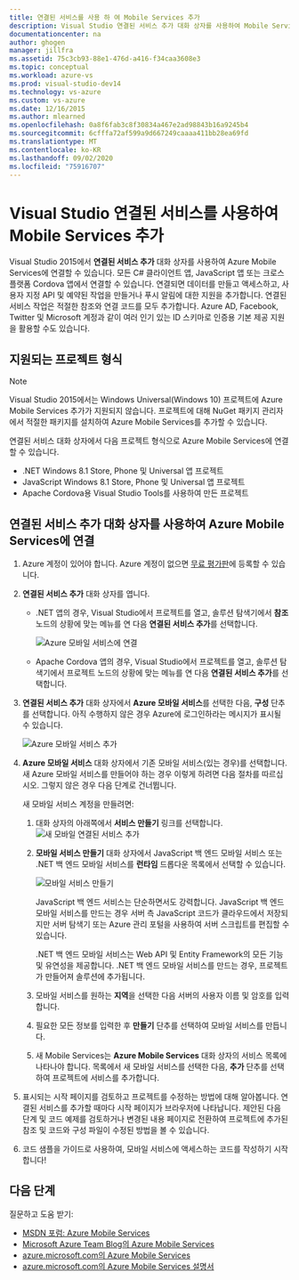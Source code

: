 ```yaml
---
title: 연결된 서비스를 사용 하 여 Mobile Services 추가
description: Visual Studio 연결된 서비스 추가 대화 상자를 사용하여 Mobile Services 추가
documentationcenter: na
author: ghogen
manager: jillfra
ms.assetid: 75c3cb93-88e1-476d-a416-f34caa3608e3
ms.topic: conceptual
ms.workload: azure-vs
ms.prod: visual-studio-dev14
ms.technology: vs-azure
ms.custom: vs-azure
ms.date: 12/16/2015
ms.author: mlearned
ms.openlocfilehash: 0a8f6fab3c8f30834a467e2ad98843b16a9245b4
ms.sourcegitcommit: 6cfffa72af599a9d667249caaaa411bb28ea69fd
ms.translationtype: MT
ms.contentlocale: ko-KR
ms.lasthandoff: 09/02/2020
ms.locfileid: "75916707"
---
```

# <a name="adding-mobile-services-by-using-visual-studio-connected-services"></a>Visual Studio 연결된 서비스를 사용하여 Mobile Services 추가
Visual Studio 2015에서 **연결된 서비스 추가** 대화 상자를 사용하여 Azure Mobile Services에 연결할 수 있습니다. 모든 C# 클라이언트 앱, JavaScript 앱 또는 크로스 플랫폼 Cordova 앱에서 연결할 수 있습니다. 연결되면 데이터를 만들고 액세스하고, 사용자 지정 API 및 예약된 작업을 만들거나 푸시 알림에 대한 지원을 추가합니다.  연결된 서비스 작업은 적절한 참조와 연결 코드를 모두 추가합니다. Azure AD, Facebook, Twitter 및 Microsoft 계정과 같이 여러 인기 있는 ID 스키마로 인증용 기본 제공 지원을 활용할 수도 있습니다.

## <a name="supported-project-types"></a>지원되는 프로젝트 형식
> [!NOTE]
> Visual Studio 2015에서는 Windows Universal(Windows 10) 프로젝트에 Azure Mobile Services 추가가 지원되지 않습니다. 프로젝트에 대해 NuGet 패키지 관리자에서 적절한 패키지를 설치하여 Azure Mobile Services를 추가할 수 있습니다.
>
>

연결된 서비스 대화 상자에서 다음 프로젝트 형식으로 Azure Mobile Services에 연결할 수 있습니다.

* .NET Windows 8.1 Store, Phone 및 Universal 앱 프로젝트
* JavaScript Windows 8.1 Store, Phone 및 Universal 앱 프로젝트
* Apache Cordova용 Visual Studio Tools를 사용하여 만든 프로젝트

## <a name="connect-to-azure-mobile-services-using-the-add-connected-services-dialog"></a>연결된 서비스 추가 대화 상자를 사용하여 Azure Mobile Services에 연결
1. Azure 계정이 있어야 합니다. Azure 계정이 없으면 [무료 평가판](https://azure.microsoft.com/pricing/free-trial/)에 등록할 수 있습니다.
2. **연결된 서비스 추가** 대화 상자를 엽니다.

   * .NET 앱의 경우, Visual Studio에서 프로젝트를 열고, 솔루션 탐색기에서 **참조** 노드의 상황에 맞는 메뉴를 연 다음 **연결된 서비스 추가**를 선택합니다.

        ![Azure 모바일 서비스에 연결](./media/vs-azure-tools-connected-services-add-mobile-services/IC797635.png)
   * Apache Cordova 앱의 경우, Visual Studio에서 프로젝트를 열고, 솔루션 탐색기에서 프로젝트 노드의 상황에 맞는 메뉴를 연 다음 **연결된 서비스 추가**를 선택합니다.
3. **연결된 서비스 추가** 대화 상자에서 **Azure 모바일 서비스**를 선택한 다음, **구성** 단추를 선택합니다. 아직 수행하지 않은 경우 Azure에 로그인하라는 메시지가 표시될 수 있습니다.

    ![Azure 모바일 서비스 추가](./media/vs-azure-tools-connected-services-add-mobile-services/IC797636.png)
4. **Azure 모바일 서비스** 대화 상자에서 기존 모바일 서비스(있는 경우)를 선택합니다. 새 Azure 모바일 서비스를 만들어야 하는 경우 이렇게 하려면 다음 절차를 따르십시오. 그렇지 않은 경우 다음 단계로 건너뜁니다.

    새 모바일 서비스 계정을 만들려면:

   1. 대화 상자의 아래쪽에서 **서비스 만들기** 링크를 선택합니다.
       ![새 모바일 연결된 서비스 추가](./media/vs-azure-tools-connected-services-add-mobile-services/IC797637.png)
   2. **모바일 서비스 만들기** 대화 상자에서 JavaScript 백 엔드 모바일 서비스 또는 .NET 백 엔드 모바일 서비스를 **런타임** 드롭다운 목록에서 선택할 수 있습니다.

       ![모바일 서비스 만들기](./media/vs-azure-tools-connected-services-add-mobile-services/IC797638.png)

       JavaScript 백 엔드 서비스는 단순하면서도 강력합니다. JavaScript 백 엔드 모바일 서비스를 만드는 경우 서버 측 JavaScript 코드가 클라우드에서 저장되지만 서버 탐색기 또는 Azure 관리 포털을 사용하여 서버 스크립트를 편집할 수 있습니다.

       .NET 백 엔드 모바일 서비스는 Web API 및 Entity Framework의 모든 기능 및 유연성을 제공합니다. .NET 백 엔드 모바일 서비스를 만드는 경우, 프로젝트가 만들어져 솔루션에 추가됩니다.
   3. 모바일 서비스를 원하는 **지역**을 선택한 다음 서버의 사용자 이름 및 암호를 입력합니다.
   4. 필요한 모든 정보를 입력한 후 **만들기** 단추를 선택하여 모바일 서비스를 만듭니다.
   5. 새 Mobile Services는 **Azure Mobile Services** 대화 상자의 서비스 목록에 나타나야 합니다. 목록에서 새 모바일 서비스를 선택한 다음, **추가** 단추를 선택하여 프로젝트에 서비스를 추가합니다.
5. 표시되는 시작 페이지를 검토하고 프로젝트를 수정하는 방법에 대해 알아봅니다. 연결된 서비스를 추가할 때마다 시작 페이지가 브라우저에 나타납니다. 제안된 다음 단계 및 코드 예제를 검토하거나 변경된 내용 페이지로 전환하여 프로젝트에 추가된 참조 및 코드와 구성 파일이 수정된 방법을 볼 수 있습니다.
6. 코드 샘플을 가이드로 사용하여, 모바일 서비스에 액세스하는 코드를 작성하기 시작합니다!

## <a name="next-steps"></a>다음 단계
질문하고 도움 받기:

* [MSDN 포럼: Azure Mobile Services](https://social.msdn.microsoft.com/forums/azure/home?forum=azuremobile)
* [Microsoft Azure Team Blog의 Azure Mobile Services](https://azure.microsoft.com/blog/topics/mobile/)
* [azure.microsoft.com의 Azure Mobile Services](https://azure.microsoft.com/services/mobile-services/)
* [azure.microsoft.com의 Azure Mobile Services 설명서](https://azure.microsoft.com/documentation/services/mobile-services/)
